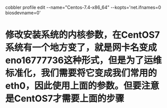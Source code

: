 
cobbler profile edit --name="Centos-7.4-x86_64" --kopts='net.ifnames=0 biosdevname=0'
# 修改安装系统的内核参数，在CentOS7系统有一个地方变了，就是网卡名变成eno16777736这种形式，但是为了运维标准化，我们需要将它变成我们常用的eth0，因此使用上面的参数。但要注意是CentOS7才需要上面的步骤
